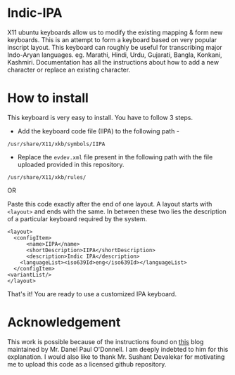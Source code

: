 # Indic-IPA
X11 ubuntu keyboards allow us to modify the existing mapping &amp; form new keyboards. This is an attempt to form a keyboard based on very popular inscript layout. This keyboard can roughly be useful for transcribing major Indo-Aryan languages. eg. Marathi, Hindi, Urdu, Gujarati, Bangla, Konkani, Kashmiri. Documentation has all the instructions about how to add a new character or replace an existing character.

# How to install
This keyboard is very easy to install. You have to follow 3 steps.

- Add the keyboard code file (IIPA) to the following path -

```
/usr/share/X11/xkb/symbols/IIPA
```

- Replace the `evdev.xml` file present in the following path with the file uploaded provided in this repository.
```
/usr/share/X11/xkb/rules/
```

OR

Paste this code exactly after the end of one layout. A layout starts with `<layout>` and ends with the same. In between these two lies the description of a particular keyboard required by the system.

```
<layout>
  <configItem>
      <name>IIPA</name>
      <shortDescription>IIPA</shortDescription>
      <description>Indic IPA</description>
    <languageList><iso639Id>eng</iso639Id></languageList>
  </configItem>
<variantList/>
</layout>    
```

That's it! You are ready to use a customized IPA keyboard.

# Acknowledgement

This work is possible because of the instructions found on [this](http://people.uleth.ca/~daniel.odonnell/Blog/custom-keyboard-in-linuxx11) blog maintained by Mr. Danel Paul O'Donnell. I am deeply indebted to him for this explanation. I would also like to thank Mr. Sushant Devalekar for motivating me to upload this code as a licensed github repository.
